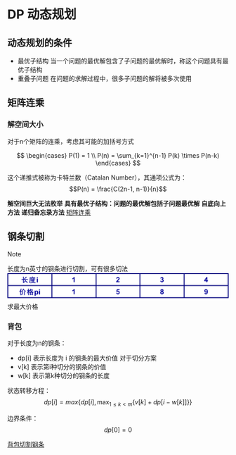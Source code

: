 # DP 动态规划

## 动态规划的条件

- 最优子结构
    当一个问题的最优解包含了子问题的最优解时，称这个问题具有最优子结构
- 重叠子问题
    在问题的求解过程中，很多子问题的解将被多次使用

## 矩阵连乘

### 解空间大小
对于n个矩阵的连乘，考虑其可能的加括号方式

$$
    \begin{cases}
        P(1) = 1 \\ 
        P(n) = \sum_{k=1}^{n-1} P(k) \times P(n-k)
    \end{cases}
$$


这个递推式被称为卡特兰数（Catalan Number），其通项公式为：
$$P(n) = \frac{C(2n-1, n-1)}{n}$$

**解空间巨大无法枚举**
**具有最优子结构：问题的最优解包括子问题最优解**
**自底向上方法**
**递归备忘录方法**
[矩阵连乘](03\Matrix_multiplication_Solution_space_size.cpp)


## 钢条切割

> [!Note]
> 长度为n英寸的钢条进行切割，可有很多切法
> ![价格表](03/3.png)
> 求最大价格
### 背包

对于长度为n的钢条：
- dp[i] 表示长度为 i 的钢条的最大价值
对于切分方案
- v[k] 表示第i种切分的钢条的价值
- w[k] 表示第k种切分的钢条的长度

状态转移方程：
$$dp[i] = max\{dp[i], \max_{1 \leq k < m}\{v[k] + dp[i - w[k]] \}\}$$

边界条件：
$$dp[0] = 0$$

[背包切割钢条](03/Steel_bar_cutting.cpp)